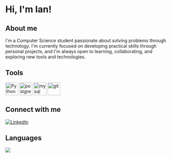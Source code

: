 # Hi, I'm Ian! 

## About me 

I'm a Computer Science student passionate about solving problems through technology. I'm currently focused on developing practical skills through personal projects, and I'm always open to learning, collaborating, and exploring new tools and technologies.

## Tools 

<p align="left">
  <img src="https://cdn.jsdelivr.net/gh/devicons/devicon/icons/python/python-original.svg" width="40" height="40" alt="Python"/>
  <img src="https://cdn.jsdelivr.net/gh/devicons/devicon/icons/postgresql/postgresql-original.svg" width="40" height="40" alt="postgresql"/>
  <img src="https://cdn.jsdelivr.net/gh/devicons/devicon/icons/mysql/mysql-original.svg" width="40" height="40" alt="mysql"/>
  <img src="https://cdn.jsdelivr.net/gh/devicons/devicon/icons/git/git-original.svg" width="40" height="40" alt="git"/>
</p>

## Connect with me

<a href="https://linkedin.com/in/ian-nicolas-dev" target="_blank">
  <img src="https://img.shields.io/badge/LinkedIn-%231E77B5.svg?&style=for-the-badge&logo=linkedin&logoColor=white" alt="LinkedIn"/>
</a>

## Languages

<div align="left">
  <img src="https://github-readme-stats.vercel.app/api/top-langs/?username=iannicolasdev&layout=compact&theme=github_dark" />
</div>

